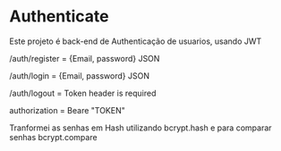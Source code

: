 # Authenticate

Este projeto é back-end de Authenticação de usuarios, usando JWT

/auth/register = {Email, password} JSON

/auth/login = {Email, password} JSON

/auth/logout = Token header is required

authorization = Beare "TOKEN"

Tranformei as senhas em Hash utilizando bcrypt.hash e para comparar senhas bcrypt.compare
